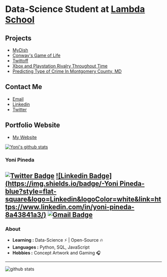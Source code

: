 # Data-Science Student at [Lambda School](https://lambdaschool.com/)

## Projects 
  - [MyDish](https://yonipineda.github.io/projects/MyDish/)
  - [Conway's Game of Life](https://yonipineda.github.io/projects/GameofLife/)
  - [Twittoff](https://yonipineda.github.io/projects/Twittoff/)
  - [Xbox and Playstation Rivalry Throughout Time](https://medium.com/@yonipineda1010/xbox-and-playstation-rivalry-throughout-time-5633470d85fc)
  - [Predicting Type of Crime In Montgomery County, MD](https://medium.com/@yonipineda1010/predicting-type-of-crime-in-montgomery-county-md-26a4b375948)
  
  
## Contact Me 
  - [Email](yonipineda1010@icloud.com)
  - [Linkedin](https://www.linkedin.com/in/yoni-pineda-8a43841a3/)
  - [Twitter](https://twitter.com/YonayYo)
  
  
## Portfolio Website 
  - [My Website](https://yonipineda.github.io/)


[![Yoni's github stats](https://github-readme-stats.vercel.app/api?username=Yonipineda)](https://github.com/anuraghazra/github-readme-stats)


### Yoni Pineda
[![Twitter Badge](https://img.shields.io/badge/-YonayYo-1ca0f1?style=flat-square&logo=twitter&logoColor=white&link=https://twitter.com/YonayYo)](https://twitter.com/YonayYo)  [![Linkedin Badge](https://img.shields.io/badge/-Yoni Pineda-blue?style=flat-square&logo=Linkedin&logoColor=white&link=https://www.linkedin.com/in/yoni-pineda-8a43841a3/)](https://www.linkedin.com/in/yoni-pineda-8a43841a3/) [![Gmail Badge](https://img.shields.io/badge/-ishagupta2103@gmail.com-c14438?style=flat-square&logo=Gmail&logoColor=white&link=mailto:yonipineda1010@icloud.com)](mailto:yonipineda1010@icloud.com)
---------------------------------------------------------------------------------------------------------------------------------------------------------------------------------
### About

-  **Learning :** Data-Science :zap: | Open-Source :fire:	
-  **Languages :** Python, SQL, JavaScript
-  **Hobbies :** Concept Artwork and Gaming :headphones:

---------------------------------------------------------------------------------------------------------------------------------------------------------------------------------

![github stats](https://github-readme-stats.vercel.app/api?username=Yonipineda&show_icons=true)

